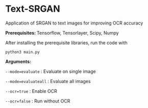 # Text-SRGAN
Application of SRGAN to text images for improving OCR accuracy

<b>Prerequisites: </b>Tensorflow, Tensorlayer, Scipy, Numpy

After installing the prerequisite libraries, run the code with

``python3 main.py``

<b>Arguments:</b>

``--mode=evaluate`` : Evaluate on single image

``--mode=evaluateall`` : Evaluate all images

``--ocr=true`` : Enable OCR

``--ocr=false`` : Run without OCR
